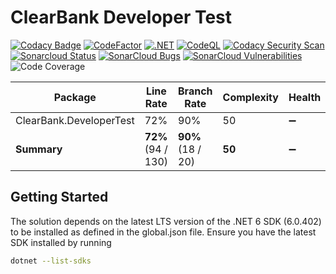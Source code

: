 # ClearBank Developer Test

[![Codacy Badge](https://app.codacy.com/project/badge/Grade/c65281e729b54b7885417666a13bcf6c)](https://www.codacy.com/gh/Netizine/ClearBank.DeveloperTest/dashboard?utm_source=github.com&amp;utm_medium=referral&amp;utm_content=Netizine/ClearBank.DeveloperTest&amp;utm_campaign=Badge_Grade)   [![CodeFactor](https://www.codefactor.io/repository/github/netizine/clearbank.developertest/badge)](https://www.codefactor.io/repository/github/netizine/clearbank.developertest)    [![.NET](https://github.com/Netizine/ClearBank.DeveloperTest/actions/workflows/dotnet.yml/badge.svg)](https://github.com/Netizine/ClearBank.DeveloperTest/actions/workflows/dotnet.yml)    [![CodeQL](https://github.com/Netizine/ClearBank.DeveloperTest/actions/workflows/codeql.yml/badge.svg)](https://github.com/Netizine/ClearBank.DeveloperTest/actions/workflows/codeql.yml)    [![Codacy Security Scan](https://github.com/Netizine/ClearBank.DeveloperTest/actions/workflows/codacy.yml/badge.svg)](https://github.com/Netizine/ClearBank.DeveloperTest/actions/workflows/codacy.yml)    [![Sonarcloud Status](https://sonarcloud.io/api/project_badges/measure?project=Netizine_ClearBank.DeveloperTest&metric=alert_status)](https://sonarcloud.io/dashboard?id=Netizine_ClearBank.DeveloperTest)    [![SonarCloud Bugs](https://sonarcloud.io/api/project_badges/measure?project=Netizine_ClearBank.DeveloperTest&metric=bugs)](https://sonarcloud.io/component_measures/metric/reliability_rating/list?id=Netizine_ClearBank.DeveloperTest)    [![SonarCloud Vulnerabilities](https://sonarcloud.io/api/project_badges/measure?project=Netizine_ClearBank.DeveloperTest&metric=vulnerabilities)](https://sonarcloud.io/component_measures/metric/security_rating/list?id=Netizine_ClearBank.DeveloperTest)    ![Code Coverage](https://img.shields.io/badge/Code%20Coverage-72%25-yellow?style=flat)

Package | Line Rate | Branch Rate | Complexity | Health
-------- | --------- | ----------- | ---------- | ------
ClearBank.DeveloperTest | 72% | 90% | 50 | ➖
**Summary** | **72%** (94 / 130) | **90%** (18 / 20) | **50** | ➖


## Getting Started
The solution depends on the latest LTS version of the .NET 6 SDK (6.0.402) to be installed as defined in the global.json file.
Ensure you have the latest SDK installed by running 
```bash
dotnet --list-sdks
```

